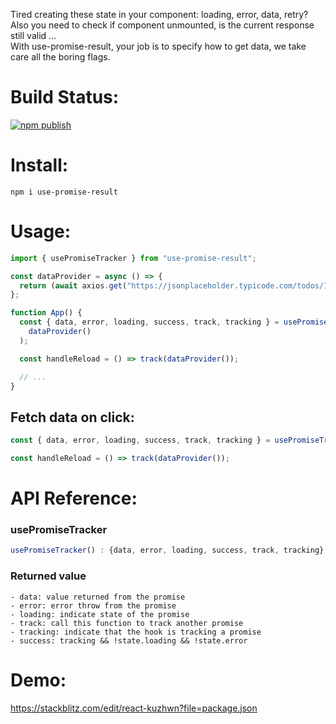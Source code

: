 Tired creating these state in your component: loading, error, data, retry?
<br>
Also you need to check if component unmounted, is the current response still valid ...
<br>
With use-promise-result, your job is to specify how to get data, we take care all the boring flags.

# Build Status:

[![npm publish](https://github.com/lekhasy/use-promise-result/actions/workflows/npm-publish.yml/badge.svg)](https://github.com/lekhasy/use-promise-result/actions/workflows/npm-publish.yml)

# Install:

```shell
npm i use-promise-result
```

# Usage:

```javascript
import { usePromiseTracker } from "use-promise-result";

const dataProvider = async () => {
  return (await axios.get("https://jsonplaceholder.typicode.com/todos/1")).data;
};

function App() {
  const { data, error, loading, success, track, tracking } = usePromiseTracker(
    dataProvider()
  );

  const handleReload = () => track(dataProvider());

  // ...
}
```

## Fetch data on click:

```javascript
const { data, error, loading, success, track, tracking } = usePromiseTracker();

const handleReload = () => track(dataProvider());
```

# API Reference:

### usePromiseTracker

```javascript
usePromiseTracker() : {data, error, loading, success, track, tracking}
```

### Returned value

```
- data: value returned from the promise
- error: error throw from the promise
- loading: indicate state of the promise
- track: call this function to track another promise
- tracking: indicate that the hook is tracking a promise
- success: tracking && !state.loading && !state.error
```

# Demo:

https://stackblitz.com/edit/react-kuzhwn?file=package.json
